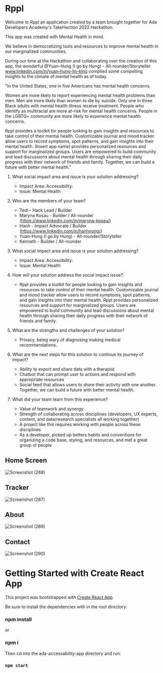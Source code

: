 # Rppl

Welcome to Rppl an application created by a team brought together for Ada Developers Academy's TakeHaction 2022 Hackathon. 

This app was created with Mental Health in mind. 

We believe in democratizing tools and resources to improve mental health in our marginalized communities. 

During our time at the Hackathon and collaborating over the creation of this app, the wonderful @Yuan-Hung (I go by Hung) - All-rounder/Storyteller www.linkedin.com/in/yuan-hung-lin-king complied some compelling insights to the climate of mental health as of today. 

"In the United States, one in five Americans has mental health concerns. 

Women are more likely to report experiencing mental health problems than men.
Men are more likely than women to die by suicide.
Only one in three Black adults with mental health illness receive treatment.
People who identify as multiracial are more at-risk for mental health concerns.
People in the LGBTQ+ community are more likely to experience mental health concerns.

Rppl provides a toolkit for people looking to gain insights and resources to take control of their mental health. Customizable journal and mood tracker allow users to record symptoms, spot patterns, and gain insights into their mental health. (Insert app name) provides personalized resources and support for marginalized groups. Users are empowered to build community and lead discussions about mental health through sharing their daily progress with their network of friends and family. Together, we can build a future with better mental health."

1. What social impact area and issue is your solution addressing?
   - Impact Area: Accessibility: 
   - Issue: Mental Health

2. Who are the members of your team?
   - Tedi - Hack Lead / Builder
   - Maryna Kosau - Builder / All-rounder (https://www.linkedin.com/in/maryna-kosau/)
   - Hanh - Impact Advocate / Builder (https://www.linkedin.com/in/hanhnong/)
   - Yuan-Hung (I go by Hung) - All-rounder/Storyteller
   - Kenneth - Builder / All-rounder



2. What social impact area and issue is your solution addressing?
   - Impact Area: Accessibility: 
   - Issue: Mental Health

3. How will your solution address the social impact issue?
   - Rppl provides a toolkit for people looking to gain insights and resources to take control of their mental health. 
     Customizable journal and mood tracker allow users to record symptoms, spot patterns, and gain insights into their mental health. 
     Rppl provides personalized resources and support for marginalized groups.
     Users are empowered to build community and lead discussions about mental health through sharing their daily progress with their network of friends and family. 

4. What are the strengths and challenges of your solution?
   - Privacy, being wary of diagnosing making medical recommendations.
 
5. What are the next steps for this solution to continue its journey of impact?
   - Ability to export and share data with a therapist 
   - Chatbot that can prompt user to actions and respond with appropriate resources
   - Social feed that allows users to share their activity with one another. Together, we can build a future with better mental health.

6. What did your team learn from this experience?
   - Value of teamwork and synergy
   - Strength of collaborating across disciplines (developers, UX experts, content, and data/research specialists all working together)
   - A project like this requires working with people across these disciplines
   - As a developer, picked up betters habits and conventions for organizing a code base, styling, and resources, and met a great group of people 


## Home Screen
![Screenshot (288)](https://github.com/k-dodsonknapp/ada-Accessibility-App/blob/main/media-for-readme/Screenshot%20(288).png)
## Tracker
![Screenshot (287)](https://github.com/k-dodsonknapp/ada-Accessibility-App/blob/main/media-for-readme/Screenshot%20(287).png)
## About
![Screenshot (289)](https://github.com/k-dodsonknapp/ada-Accessibility-App/blob/main/media-for-readme/Screenshot%20(289).png)
## Contact
![Screenshot (290)](https://github.com/k-dodsonknapp/ada-Accessibility-App/blob/main/media-for-readme/Screenshot%20(290).png)


# Getting Started with Create React App

This project was bootstrapped with [Create React App](https://github.com/facebook/create-react-app).

Be sure to install the dependencies with in the root directory:

### npm install 
or
### npm i

Then cd into the ada-accessability-app directory and run:

### `npm start`

